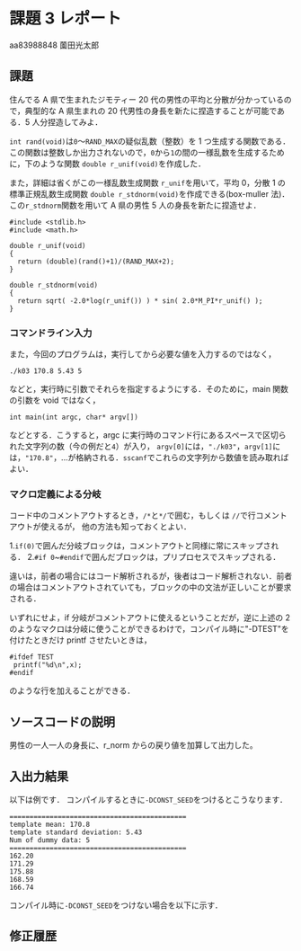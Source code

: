 # 課題 3 レポート

aa83988848 薗田光太郎

## 課題

住んでる A 県で生まれたジモティー 20 代の男性の平均と分散が分かっているので，典型的な A 県生まれの 20 代男性の身長を新たに捏造することが可能である．5 人分捏造してみよ．

`int rand(void)`は`0`〜`RAND_MAX`の疑似乱数（整数）を 1 つ生成する関数である．この関数は整数しか出力されないので，`0`から`1`の間の一様乱数を生成するために，下のような関数 `double r_unif(void)`を作成した．

また，詳細は省くがこの一様乱数生成関数 `r_unif`を用いて，平均 0，分散 1 の標準正規乱数生成関数 `double r_stdnorm(void)`を作成できる(box-muller 法)．
この`r_stdnorm`関数を用いて A 県の男性 5 人の身長を新たに捏造せよ．

```{c}
#include <stdlib.h>
#include <math.h>

double r_unif(void)
{
  return (double)(rand()+1)/(RAND_MAX+2);
}

double r_stdnorm(void)
{
  return sqrt( -2.0*log(r_unif()) ) * sin( 2.0*M_PI*r_unif() );
}
```

### コマンドライン入力

また，今回のプログラムは，実行してから必要な値を入力するのではなく，

```
./k03 170.8 5.43 5
```

などと，実行時に引数でそれらを指定するようにする．そのために，main 関数の引数を void ではなく，

```
int main(int argc, char* argv[])
```

などとする．こうすると，argc に実行時のコマンド行にあるスペースで区切られた文字列の数（今の例だと`4`）が入り，
`argv[0]`には，`"./k03"`，`argv[1]`には，`"170.8"`，...が格納される．`sscanf`でこれらの文字列から数値を読み取ればよい．

### マクロ定義による分岐

コード中のコメントアウトするとき，`/*`と`*/`で囲む，もしくは `//`で行コメントアウトが使えるが，
他の方法も知っておくとよい．

1.`if(0)`で囲んだ分岐ブロックは，コメントアウトと同様に常にスキップされる． 2.`#if 0`~`#endif`で囲んだブロックは，プリプロセスでスキップされる．

違いは，前者の場合にはコード解析されるが，後者はコード解析されない．前者の場合はコメントアウトされていても，ブロックの中の文法が正しいことが要求される．

いずれにせよ，if 分岐がコメントアウトに使えるということだが，逆に上述の 2 のようなマクロは分岐に使うことができるわけで，コンパイル時に"-DTEST"を付けたときだけ printf させたいときは，

```
#ifdef TEST
 printf("%d\n",x);
#endif
```

のような行を加えることができる．

## ソースコードの説明

男性の一人一人の身長に、r_norm からの戻り値を加算して出力した。

## 入出力結果

以下は例です． コンパイルするときに`-DCONST_SEED`をつけるとこうなります．

```
============================================
template mean: 170.8
template standard deviation: 5.43
Num of dummy data: 5
============================================
162.20
171.29
175.88
168.59
166.74
```

コンパイル時に`-DCONST_SEED`をつけない場合を以下に示す．

## 修正履歴
